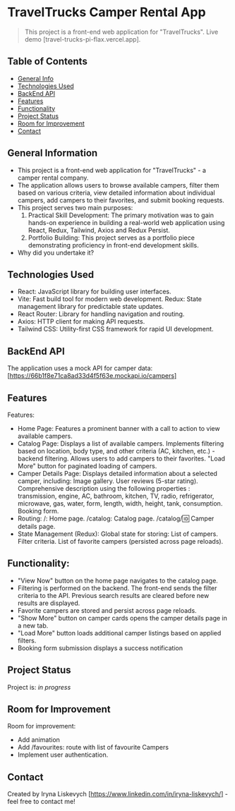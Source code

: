 # TravelTrucks Camper Rental App

> This project is a front-end web application for "TravelTrucks".
> Live demo [travel-trucks-pi-flax.vercel.app].

## Table of Contents

- [General Info](#general-information)
- [Technologies Used](#technologies-used)
- [BackEnd API](#backend-api)
- [Features](#features)
- [Functionality](#functionality)
- [Project Status](#project-status)
- [Room for Improvement](#room-for-improvement)
- [Contact](#contact)

## General Information

- This project is a front-end web application for "TravelTrucks" - a camper rental company.
- The application allows users to browse available campers, filter them based on various criteria, view detailed information about individual campers, add campers to their favorites, and submit booking requests.
- This project serves two main purposes:
  1. Practical Skill Development:
     The primary motivation was to gain hands-on experience in building a real-world web application using React, Redux, Tailwind, Axios and Redux Persist.
  2. Portfolio Building:
     This project serves as a portfolio piece demonstrating proficiency in front-end development skills.
- Why did you undertake it?

## Technologies Used

- React: JavaScript library for building user interfaces.
- Vite: Fast build tool for modern web development.
  Redux: State management library for predictable state updates.
- React Router: Library for handling navigation and routing.
- Axios: HTTP client for making API requests.
- Tailwind CSS: Utility-first CSS framework for rapid UI development.

## BackEnd API

The application uses a mock API for camper data: [https://66b1f8e71ca8ad33d4f5f63e.mockapi.io/campers]

## Features

Features:

- Home Page:
  Features a prominent banner with a call to action to view available campers.
- Catalog Page:
  Displays a list of available campers.
  Implements filtering based on location, body type, and other criteria (AC, kitchen, etc.) - backend filtering.
  Allows users to add campers to their favorites.
  "Load More" button for paginated loading of campers.
- Camper Details Page:
  Displays detailed information about a selected camper, including:
  Image gallery.
  User reviews (5-star rating).
  Comprehensive description using the following properties : transmission, engine, AC, bathroom, kitchen, TV, radio, refrigerator, microwave, gas, water, form, length, width, height, tank, consumption.
  Booking form.
- Routing:
  /: Home page.
  /catalog: Catalog page.
  /catalog/:id: Camper details page.
- State Management (Redux):
  Global state for storing:
  List of campers.
  Filter criteria.
  List of favorite campers (persisted across page reloads).

## Functionality:

- "View Now" button on the home page navigates to the catalog page.
- Filtering is performed on the backend. The front-end sends the filter criteria to the API. Previous search results are cleared before new results are displayed.
- Favorite campers are stored and persist across page reloads.
- "Show More" button on camper cards opens the camper details page in a new tab.
- "Load More" button loads additional camper listings based on applied filters.
- Booking form submission displays a success notification

## Project Status

Project is: _in progress_

## Room for Improvement

Room for improvement:

- Add animation
- Add /favourites: route with list of favourite Campers
- Implement user authentication.

## Contact

Created by Iryna Liskevych [https://www.linkedin.com/in/iryna-liskevych/] - feel free to contact me!

